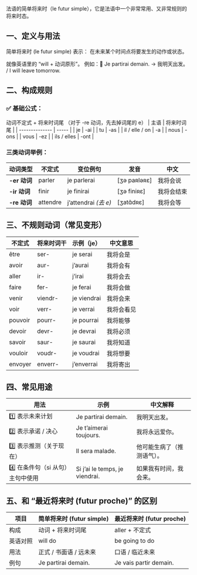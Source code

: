 法语的简单将来时（le futur simple），它是法语中一个非常常用、又非常规则的将来时态。

## 一、定义与用法

简单将来时 (le futur simple) 表示：
在未来某个时间点将要发生的动作或状态。

就像英语里的 “will + 动词原形”。
例如：📘 Je partirai demain. → 我明天出发。 / I will leave tomorrow.

## 二、构成规则

### ✅ 基础公式：

动词不定式 + 将来时词尾
（对于 -re 动词，先去掉词尾的 e）
| 主语             | 将来时词尾 |
| -------------- | ----- |
| je             | -ai   |
| tu             | -as   |
| il / elle / on | -a    |
| nous           | -ons  |
| vous           | -ez   |
| ils / elles    | -ont  |


### 三类动词举例：

| 动词类型       | 不定式      | 变位例句                | 发音           | 中文    |
| ---------- | -------- | ------------------- | ------------ | ----- |
| **-er 动词** | parler   | je parlerai         | [ʒə paʀləʀɛ] | 我将会说  |
| **-ir 动词** | finir    | je finirai          | [ʒə finiʀɛ]  | 我将会结束 |
| **-re 动词** | attendre | j’attendrai *(去 e)* | [ʒatɑ̃dʀɛ]   | 我将会等  |

## 三、不规则动词（常见变形）

| 不定式     | 将来时词干   | 示例（je）      | 中文意思  |
| ------- | ------- | ----------- | ----- |
| être    | ser-    | je serai    | 我将会是  |
| avoir   | aur-    | j’aurai     | 我将会有  |
| aller   | ir-     | j’irai      | 我将会去  |
| faire   | fer-    | je ferai    | 我将会做  |
| venir   | viendr- | je viendrai | 我将会来  |
| voir    | verr-   | je verrai   | 我将会看见 |
| pouvoir | pourr-  | je pourrai  | 我将能够  |
| devoir  | devr-   | je devrai   | 我将必须  |
| savoir  | saur-   | je saurai   | 我将知道  |
| vouloir | voudr-  | je voudrai  | 我将想要  |
| envoyer | enverr- | j’enverrai  | 我将寄出  |



 ## 四、常见用途

| 用法                   | 示例                             | 中文解释          |
| -------------------- | ------------------------------ | ------------- |
| 1️⃣ 表示未来计划           | Je partirai demain.            | 我明天出发。        |
| 2️⃣ 表示承诺 / 决心        | Je t’aimerai toujours.         | 我将永远爱你。       |
| 3️⃣ 表示推测（关于现在）       | Il sera malade.                | 他可能生病了（推测语气）。 |
| 4️⃣ 在条件句（si 从句）主句中使用 | Si j’ai le temps, je viendrai. | 如果我有时间，我会来。   |



## 五、和 “最近将来时 (futur proche)” 的区别

| 项目   | **简单将来时 (futur simple)** | **最近将来时 (futur proche)** |
| ---- | ------------------------ | ------------------------ |
| 构成   | 动词 + 将来时词尾               | aller + 不定式              |
| 英语对照 | will do                  | be going to do           |
| 用法   | 正式 / 书面语 / 远未来           | 口语 / 临近未来                |
| 例句   | Je partirai demain.      | Je vais partir demain.   |


